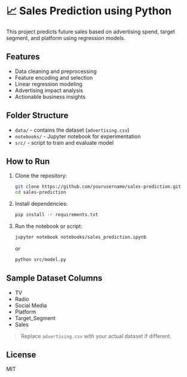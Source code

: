 # 📈 Sales Prediction using Python

This project predicts future sales based on advertising spend, target segment, and platform using regression models.

## Features
- Data cleaning and preprocessing
- Feature encoding and selection
- Linear regression modeling
- Advertising impact analysis
- Actionable business insights

## Folder Structure
- `data/` - contains the dataset (`advertising.csv`)
- `notebooks/` - Jupyter notebook for experimentation
- `src/` - script to train and evaluate model

## How to Run
1. Clone the repository:
   ```bash
   git clone https://github.com/yourusername/sales-prediction.git
   cd sales-prediction
   ```

2. Install dependencies:
   ```bash
   pip install -r requirements.txt
   ```

3. Run the notebook or script:
   ```bash
   jupyter notebook notebooks/sales_prediction.ipynb
   ```
   or
   ```bash
   python src/model.py
   ```

## Sample Dataset Columns
- TV
- Radio
- Social Media
- Platform
- Target_Segment
- Sales

> Replace `advertising.csv` with your actual dataset if different.

## License
MIT
